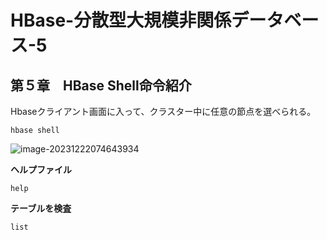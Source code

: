 # HBase-分散型大規模非関係データベース-5

## 第５章　HBase Shell命令紹介

Hbaseクライアント画面に入って、クラスター中に任意の節点を選べられる。

```
hbase shell
```

![image-20231222074643934](D:\OneDrive\picture\Typora\image-20231222074643934.png)

**ヘルプファイル**

```
help
```

**テーブルを検査**

```
list
```

